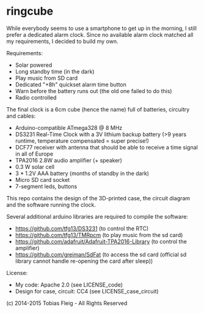 # ringcube

While everybody seems to use a smartphone to get up in the morning, I still prefer a dedicated alarm clock.
Since no available alarm clock matched all my requirements, I decided to build my own.

Requirements:

* Solar powered
* Long standby time (in the dark)
* Play music from SD card
* Dedicated "+8h" quickset alarm time button
* Warn before the battery runs out (the old one failed to do this)
* Radio controlled

The final clock is a 6cm cube (hence the name) full of batteries, circuitry and cables:

* Arduino-compatible ATmega328 @ 8 MHz
* DS3231 Real-Time Clock with a 3V lithium backup battery (>9 years runtime, temperature compensated = super precise!)
* DCF77 receiver with antenna that should be able to receive a time signal in all of Europe
* TPA2016 2.8W audio amplifier (+ speaker)
* 0.3 W solar cell
* 3 * 1.2V AAA battery (months of standby in the dark)
* Micro SD card socket
* 7-segment leds, buttons

This repo contains the design of the 3D-printed case, the circuit diagram and the software running the clock.

Several additional arduino libraries are required to compile the software:
* https://github.com/tfg13/DS3231 (to control the RTC)
* https://github.com/tfg13/TMRpcm (to play music from the sd card)
* https://github.com/adafruit/Adafruit-TPA2016-Library (to control the amplifier)
* https://github.com/greiman/SdFat (to access the sd card (official sd library cannot handle re-opening the card after sleep))

License:

* My code: Apache 2.0 (see LICENSE_code)
* Design for case, circuit: CC4 (see LICENSE_case_circuit)

(c) 2014-2015 Tobias Fleig - All Rights Reserved

